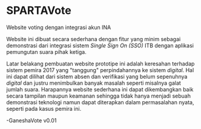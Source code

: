 # SPARTAVote
Website voting dengan integrasi akun INA

Website ini dibuat secara sederhana dengan fitur yang minim sebagai demonstrasi dari integrasi sistem _Single Sign On (SSO)_ ITB dengan aplikasi pemungutan suara pihak ketiga.

Latar belakang pembuatan website prototipe ini adalah keresahan terhadap sistem pemira 2017 yang "tanggung" perpindahannya ke sistem _digital_. Hal ini dapat dilihat dari sistem absen dan verifikasi yang belum sepenuhnya _digital_ dan justru menimbulkan banyak masalah seperti misalnya galat jumlah suara. Harapannya website sederhana ini dapat dikembangkan baik secara tampilan maupun keamanan sehingga tidak hanya menjadi sebuah demonstrasi teknologi namun dapat diterapkan dalam permasalahan nyata, seperti pada kasus pemira ini.

-GaneshaVote v0.01 
